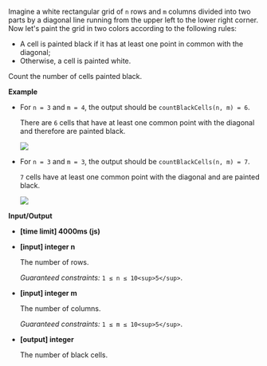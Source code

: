 ﻿Imagine a white rectangular grid of `n` rows and `m` columns divided into two parts by a diagonal line running from the upper left to the lower right corner. Now let's paint the grid in two colors according to the following rules:

*   A cell is painted black if it has at least one point in common with the diagonal;
*   Otherwise, a cell is painted white.

Count the number of cells painted black.

**Example**

*   For `n = 3` and `m = 4`, the output should be
    `countBlackCells(n, m) = 6`.

    There are `6` cells that have at least one common point with the diagonal and therefore are painted black.

    ![](https://codefightsuserpics.s3.amazonaws.com/tasks/countBlackCells/img/example1.jpg?_tm=1490625755747)

*   For `n = 3` and `m = 3`, the output should be
    `countBlackCells(n, m) = 7`.

    `7` cells have at least one common point with the diagonal and are painted black.

    ![](https://codefightsuserpics.s3.amazonaws.com/tasks/countBlackCells/img/example2.jpg?_tm=1490625755909)

**Input/Output**

*   **[time limit] 4000ms (js)**

*   **[input] integer n**

    The number of rows.

    _Guaranteed constraints:_
    `1 ≤ n ≤ 10<sup>5</sup>`.

*   **[input] integer m**

    The number of columns.

    _Guaranteed constraints:_
    `1 ≤ m ≤ 10<sup>5</sup>`.

*   **[output] integer**

    The number of black cells.